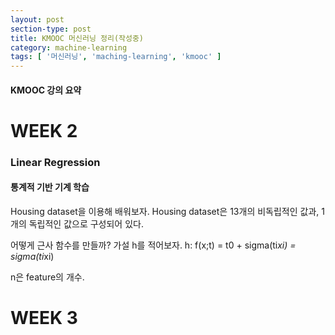 ```yaml
---
layout: post
section-type: post
title: KMOOC 머신러닝 정리(작성중)
category: machine-learning
tags: [ '머신러닝', 'maching-learning', 'kmooc' ]
---
```


#### KMOOC 강의 요약

# WEEK 2

### Linear Regression

#### 통계적 기반 기계 학습

Housing dataset을 이용해 배워보자.
Housing dataset은 13개의 비독립적인 값과, 1개의 독립적인 값으로 구성되어 있다.

어떻게 근사 함수를 만들까?
가설 h를 적어보자.
h: f(x;t) = t0 + sigma(ti*xi) = sigma(ti*xi)

n은 feature의 개수.


# WEEK 3
